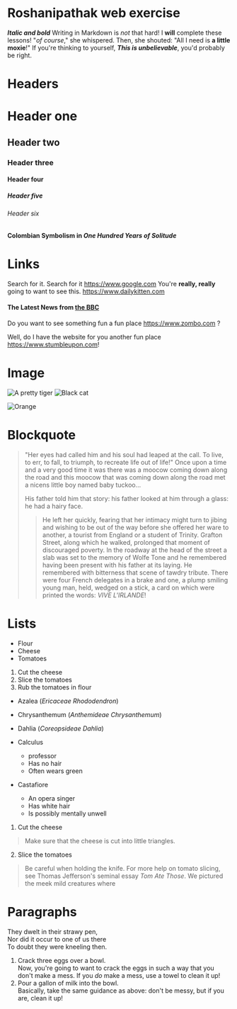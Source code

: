 # Roshanipathak web exercise #

**_Italic and bold_**
Writing in Markdown is _not_ that hard!
I **will** complete these lessons!
"_of course_," she whispered. Then, she shouted: "All I need is **a little moxie**!"
 If you're thinking to yourself, **_This is unbelievable_**, you'd probably be right.
 # Headers
 # Header one #
## Header two ##
### Header three ###
#### Header four ####
##### Header five #####
###### Header six ######
#### Colombian Symbolism in _One Hundred Years of Solitude_
# Links
Search for it.  Search for it https://www.google.com
You're **really, really** going to want to see this. https://www.dailykitten.com
#### The Latest News from [ the BBC ](www.bbc.com/news:) ####
Do you want to see something fun a fun place https://www.zombo.com ?

Well, do I have the website for you another fun place https://www.stumbleupon.com!
# Image #
![A pretty tiger](https://upload.wikimedia.org/wikipedia/commons/5/56/Tiger.50.jpg)
![Black cat](https://upload.wikimedia.org/wikipedia/commons/a/a3/81_INF_DIV_SSI.jpg)

![Orange](http://icons.iconarchive.com/icons/google/noto-emoji-animals-nature/256/22221-cat-icon.png)



[Black]: https://upload.wikimedia.org/wikipedia/commons/a/a3/81_INF_DIV_SSI.jpg

# Blockquote #
>"Her eyes had called him and his soul had leaped at the call. To live, to err, to fall, to triumph, to recreate life out of life!"
>Once upon a time and a very good time it was there was a moocow coming down along the road and this moocow that was coming down along the road met a nicens little boy named baby tuckoo...
>
>His father told him that story: his father looked at him through a glass: he had a hairy face.
>
>>He left her quickly, fearing that her intimacy might turn to jibing and wishing to be out of the way before she offered her ware to another, a tourist from England or a student of Trinity. Grafton Street, along which he walked, prolonged that moment of discouraged poverty. In the roadway at the head of the street a slab was set to the memory of Wolfe Tone and he remembered having been present with his father at its laying. He remembered with bitterness that scene of tawdry tribute. There were four French delegates in a brake and one, a plump smiling young man, held, wedged on a stick, a card on which were printed the words: _VIVE L'IRLANDE_!
# Lists
*  Flour
* Cheese
* Tomatoes
1. Cut the cheese
2. Slice the tomatoes
3. Rub the tomatoes in flour

* Azalea (_Ericaceae Rhododendron_)
* Chrysanthemum (_Anthemideae Chrysanthemum_)
* Dahlia (_Coreopsideae Dahlia_)

* Calculus
  * professor 
  * Has no hair 
  * Often wears green
* Castafiore
  * An opera singer
  * Has white hair
  * Is possibly mentally unwell
 
 1. Cut the cheese
  >Make sure that the cheese is cut into little triangles.

2. Slice the tomatoes
  > Be careful when holding the knife.
   For more help on tomato slicing, see Thomas Jefferson's seminal essay _Tom Ate Those_.
We pictured the meek mild creatures where 
 
# Paragraphs
They dwelt in their strawy pen,  
Nor did it occur to one of us there  
To doubt they were kneeling then.  
1. Crack three eggs over a bowl.  
 Now, you're going to want to crack the eggs in such a way that you don't make a mess.
 If you _do_ make a mess, use a towel to clean it up!  
2.  Pour a gallon of milk into the bowl.  
 Basically, take the same guidance as above: don't be messy, but if you are, clean it up!
